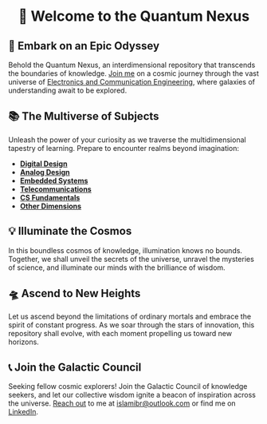 <h1 align="center">🌌 Welcome to the Quantum Nexus</h1>


## 🚀 Embark on an Epic Odyssey

Behold the Quantum Nexus, an interdimensional repository that transcends the boundaries of knowledge. [Join me](https://linktr.ee/bitwizofficial) on a cosmic journey through the vast universe of [Electronics and Communication Engineering](https://medium.com/@islamibr/list/ece-career-path-8aa7501cb869), where galaxies of understanding await to be explored.

## 📚 The Multiverse of Subjects
Unleash the power of your curiosity as we traverse the multidimensional tapestry of learning. Prepare to encounter realms beyond imagination:

- [**Digital Design**](https://github.com/islamibr/College/blob/main/Materials/Digital.md)
- [**Analog Design**](https://github.com/islamibr/College/blob/main/Materials/Analog.md)
- [**Embedded Systems**](https://github.com/islamibr/College/blob/main/Materials/Embedded.md)
- [**Telecommunications**](https://github.com/islamibr/College/blob/main/Materials/Embedded.md)
- [**CS Fundamentals**](https://github.com/islamibr/College/blob/main/Materials/CS.md)
- [**Other Dimensions**](https://github.com/islamibr/College/blob/main/Materials/Other.md)

## 💡 Illuminate the Cosmos

In this boundless cosmos of knowledge, illumination knows no bounds. Together, we shall unveil the secrets of the universe, unravel the mysteries of science, and illuminate our minds with the brilliance of wisdom.


## 🛸 Ascend to New Heights
Let us ascend beyond the limitations of ordinary mortals and embrace the spirit of constant progress. As we soar through the stars of innovation, this repository shall evolve, with each moment propelling us toward new horizons.

## 📞 Join the Galactic Council

Seeking fellow cosmic explorers! Join the Galactic Council of knowledge seekers, and let our collective wisdom ignite a beacon of inspiration across the universe. [Reach out](https://linktr.ee/islamibr) to me at [islamibr@outlook.com](mailto:islamibr@outlook.com) or find me on [LinkedIn](https://www.linkedin.com/in/islamibr).
